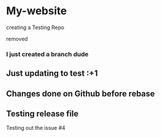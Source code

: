 # My-website
creating a Testing Repo

removed

### I just created a branch dude

## Just updating to test :+1

## Changes done on Github before rebase

## Testing release file

Testing out the issue #4
